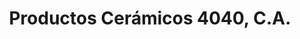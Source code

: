 ---
title: "Productos Cerámicos 4040, C.A."
url: /guatire/productos-ceramicos-4040-c-a/
shop: decoración interior
---